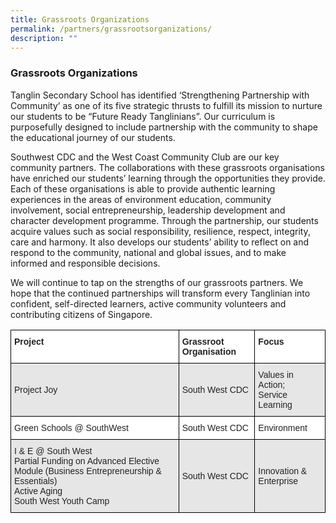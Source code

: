 ```yaml
---
title: Grassroots Organizations
permalink: /partners/grassrootsorganizations/
description: ""
---
```

### Grassroots Organizations


Tanglin Secondary School has identified ‘Strengthening Partnership with Community’ as one of its five strategic thrusts to fulfill its mission to nurture our students to be “Future Ready Tanglinians”. Our curriculum is purposefully designed to include partnership with the community to shape the educational journey of our students.

Southwest CDC and the West Coast Community Club are our key community partners. The collaborations with these grassroots organisations have enriched our students’ learning through the opportunities they provide. Each of these organisations is able to provide authentic learning experiences in the areas of environment education, community involvement, social entrepreneurship, leadership development and character development programme. Through the partnership, our students acquire values such as social responsibility, resilience, respect, integrity, care and harmony. It also develops our students’ ability to reflect on and respond to the community, national and global issues, and to make informed and responsible decisions.

We will continue to tap on the strengths of our grassroots partners. We hope that the continued partnerships will transform every Tanglinian into confident, self-directed learners, active community volunteers and contributing citizens of Singapore.
<br>

<style type="text/css">
.tg  {border-collapse:collapse;border-spacing:0;}
.tg td{border-color:black;border-style:solid;border-width:1px;font-family:Arial, sans-serif;font-size:14px;
  overflow:hidden;padding:10px 5px;word-break:normal;}
.tg th{border-color:black;border-style:solid;border-width:1px;font-family:Arial, sans-serif;font-size:14px;
  font-weight:normal;overflow:hidden;padding:10px 5px;word-break:normal;}
.tg .tg-l2bf{background-color:#FFF;color:#222;font-weight:bold;text-align:left;vertical-align:top}
.tg .tg-h5mn{background-color:#E6E6E6;color:#222;text-align:left;vertical-align:middle}
.tg .tg-xyrl{background-color:#E6E6E6;color:#222;text-align:left;vertical-align:top}
.tg .tg-1ppo{background-color:#FFF;color:#222;text-align:left;vertical-align:middle}
</style>
<table class="tg">
<thead>
  <tr>
    <th class="tg-l2bf"><span style="font-weight:bold">Project</span></th>
    <th class="tg-l2bf"><span style="font-weight:bold">Grassroot Organisation</span></th>
    <th class="tg-l2bf"><span style="font-weight:bold">Focus</span></th>
  </tr>
</thead>
<tbody>
  <tr>
    <td class="tg-h5mn">Project Joy</td>
    <td class="tg-h5mn">South West CDC</td>
    <td class="tg-h5mn">Values in Action;<br>Service Learning</td>
  </tr>
  <tr>
    <td class="tg-1ppo">Green Schools @ SouthWest</td>
    <td class="tg-1ppo">South West CDC</td>
    <td class="tg-1ppo">Environment</td>
  </tr>
  <tr>
    <td class="tg-xyrl">I &amp; E @ South West<br>Partial Funding on Advanced Elective Module (Business Entrepreneurship &amp; Essentials)<br>Active Aging<br>South West Youth Camp</td>
    <td class="tg-h5mn">South West CDC</td>
    <td class="tg-h5mn">Innovation &amp; Enterprise</td>
  </tr>
</tbody>
</table>